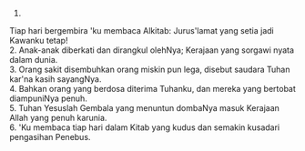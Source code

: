 1.
Tiap hari bergembira 'ku membaca Alkitab:
Jurus'lamat yang setia jadi Kawanku tetap!
<br>
2.
Anak-anak diberkati dan dirangkul olehNya;
Kerajaan yang sorgawi nyata dalam dunia.
<br>
3.
Orang sakit disembuhkan orang miskin pun lega,
disebut saudara Tuhan kar'na kasih sayangNya.
<br>
4.
Bahkan orang yang berdosa diterima Tuhanku,
dan mereka yang bertobat diampuniNya penuh.
<br>
5.
Tuhan Yesuslah Gembala yang menuntun dombaNya
masuk Kerajaan Allah yang penuh karunia.
<br>
6.
'Ku membaca tiap hari dalam Kitab yang kudus
dan semakin kusadari pengasihan Penebus.